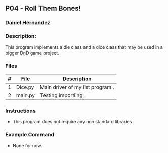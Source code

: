 ## P04 - Roll Them Bones!
### Daniel Hernandez
### Description:

This program implements a die class and a dice class that may be used in a bigger DnD game project.

### Files

|   #   | File     | Description                      |
| :---: | -------- | -------------------------------- |
|   1   | Dice.py | Main driver of my list program . |
|   2   | main.py | Testing importiing                    . |

### Instructions

- This program does not require any non standard libraries

### Example Command

- None for now.
